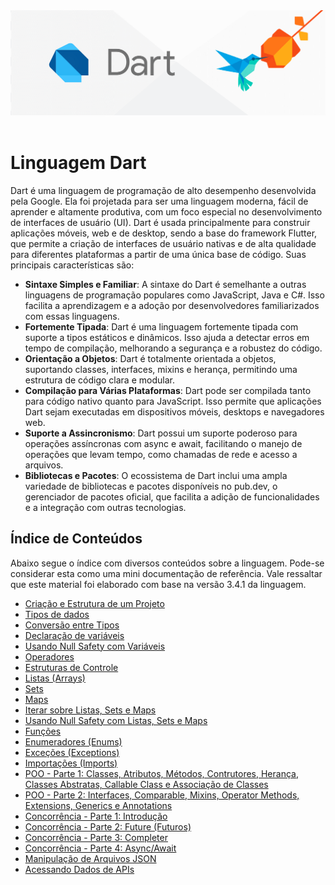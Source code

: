 <div align="center">
  <a href="https://github.com/joseferreira-dev/my-study-notes/tree/main/dart"><img src="banner.png"></a>
</div>
<br>

# Linguagem Dart

Dart é uma linguagem de programação de alto desempenho desenvolvida pela Google. Ela foi projetada para ser uma linguagem moderna, fácil de aprender e altamente produtiva, com um foco especial no desenvolvimento de interfaces de usuário (UI). Dart é usada principalmente para construir aplicações móveis, web e de desktop, sendo a base do framework Flutter, que permite a criação de interfaces de usuário nativas e de alta qualidade para diferentes plataformas a partir de uma única base de código. Suas principais características são:

- **Sintaxe Simples e Familiar**: A sintaxe do Dart é semelhante a outras linguagens de programação populares como JavaScript, Java e C#. Isso facilita a aprendizagem e a adoção por desenvolvedores familiarizados com essas linguagens.
- **Fortemente Tipada**: Dart é uma linguagem fortemente tipada com suporte a tipos estáticos e dinâmicos. Isso ajuda a detectar erros em tempo de compilação, melhorando a segurança e a robustez do código.
- **Orientação a Objetos**: Dart é totalmente orientada a objetos, suportando classes, interfaces, mixins e herança, permitindo uma estrutura de código clara e modular.
- **Compilação para Várias Plataformas**: Dart pode ser compilada tanto para código nativo quanto para JavaScript. Isso permite que aplicações Dart sejam executadas em dispositivos móveis, desktops e navegadores web.
- **Suporte a Assincronismo**: Dart possui um suporte poderoso para operações assíncronas com async e await, facilitando o manejo de operações que levam tempo, como chamadas de rede e acesso a arquivos.
- **Bibliotecas e Pacotes**: O ecossistema de Dart inclui uma ampla variedade de bibliotecas e pacotes disponíveis no pub.dev, o gerenciador de pacotes oficial, que facilita a adição de funcionalidades e a integração com outras tecnologias.

## Índice de Conteúdos

Abaixo segue o índice com diversos conteúdos sobre a linguagem. Pode-se considerar esta como uma mini documentação de referência. Vale ressaltar que este material foi elaborado com base na versão 3.4.1 da linguagem.

- [Criação e Estrutura de um Projeto](./contents/01-criacao-e-estrutura-projeto/README.md)
- [Tipos de dados](./contents/02-tipos-de-dados/README.md)
- [Conversão entre Tipos](./contents/03-conversao-entre-tipos/README.md)
- [Declaração de variáveis](./contents/04-declaracao-de-variaveis/README.md)
- [Usando Null Safety com Variáveis](./contents/05-null-safety-variaveis/README.md)
- [Operadores](./contents/06-operadores/README.md)
- [Estruturas de Controle](./contents/07-estruturas-de-controle/README.md)
- [Listas (Arrays)](./contents/08-listas/README.md)
- [Sets](./contents/09-sets/README.md)
- [Maps](./contents/10-maps/README.md)
- [Iterar sobre Listas, Sets e Maps](./contents/11-iterar-listas-sets-maps/README.md)
- [Usando Null Safety com Listas, Sets e Maps](./contents/12-null-safety-listas-sets-maps/README.md)
- [Funções](./contents/13-funcoes/README.md)
- [Enumeradores (Enums)](./contents/14-enums/README.md)
- [Exceções (Exceptions)](./contents/15-exceptions/README.md)
- [Importações (Imports)](./contents/16-imports/README.md)
- [POO - Parte 1: Classes, Atributos, Métodos, Contrutores, Herança, Classes Abstratas, Callable Class e Associação de Classes](./contents/17-poo/README.md)
- [POO - Parte 2: Interfaces, Comparable, Mixins, Operator Methods, Extensions, Generics e Annotations](./contents/18-poo/README.md)
- [Concorrência - Parte 1: Introdução](./contents/19-concorrencia/README.md)
- [Concorrência - Parte 2: Future (Futuros)](./contents/20-future/README.md)
- [Concorrência - Parte 3: Completer](./contents/21-completer/README.md)
- [Concorrência - Parte 4: Async/Await](./contents/22-async-await/-README.md)
- [Manipulação de Arquivos JSON](./contents/23-manipulando-json/README.md)
- [Acessando Dados de APIs](./contents/24-acesso-apis/README.md)
